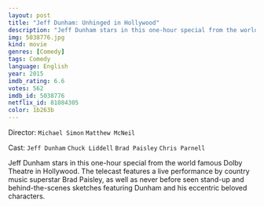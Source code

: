 ```yaml
---
layout: post
title: "Jeff Dunham: Unhinged in Hollywood"
description: "Jeff Dunham stars in this one-hour special from the world famous Dolby Theatre in Hollywood. The telecast features a live performance by country music superstar Brad Paisley, as well as never before seen stand-up and behind-the-scenes sketches featuring Dunham and his eccentric beloved characters..."
img: 5038776.jpg
kind: movie
genres: [Comedy]
tags: Comedy 
language: English
year: 2015
imdb_rating: 6.6
votes: 562
imdb_id: 5038776
netflix_id: 81084305
color: 1b263b
---
```

Director: `Michael Simon` `Matthew McNeil`  

Cast: `Jeff Dunham` `Chuck Liddell` `Brad Paisley` `Chris Parnell` 

Jeff Dunham stars in this one-hour special from the world famous Dolby Theatre in Hollywood. The telecast features a live performance by country music superstar Brad Paisley, as well as never before seen stand-up and behind-the-scenes sketches featuring Dunham and his eccentric beloved characters.